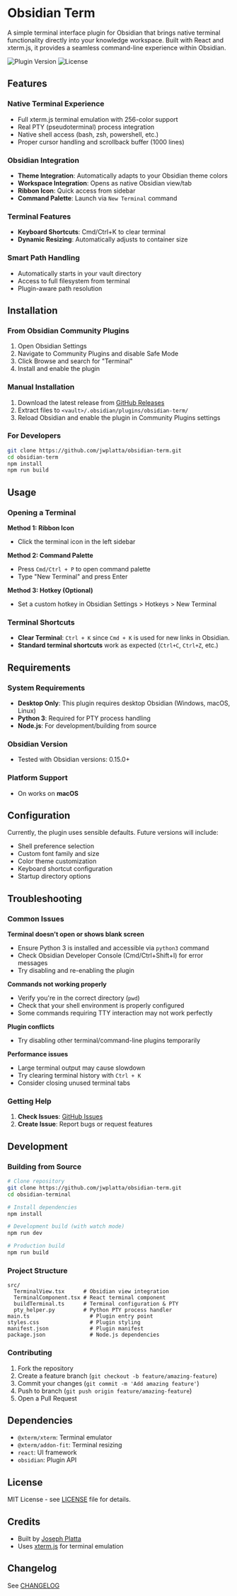 # Obsidian Term

A simple terminal interface plugin for Obsidian that brings native terminal functionality directly into your knowledge workspace. Built with React and xterm.js, it provides a seamless command-line experience within Obsidian.

![Plugin Version](https://img.shields.io/badge/version-1.0.0-blue)
![License](https://img.shields.io/badge/license-MIT-green)

## Features

### Native Terminal Experience
- Full xterm.js terminal emulation with 256-color support
- Real PTY (pseudoterminal) process integration
- Native shell access (bash, zsh, powershell, etc.)
- Proper cursor handling and scrollback buffer (1000 lines)

### Obsidian Integration
- **Theme Integration**: Automatically adapts to your Obsidian theme colors
- **Workspace Integration**: Opens as native Obsidian view/tab
- **Ribbon Icon**: Quick access from sidebar
- **Command Palette**: Launch via `New Terminal` command

### Terminal Features
- **Keyboard Shortcuts**: Cmd/Ctrl+K to clear terminal
- **Dynamic Resizing**: Automatically adjusts to container size

### Smart Path Handling
- Automatically starts in your vault directory
- Access to full filesystem from terminal
- Plugin-aware path resolution

## Installation

### From Obsidian Community Plugins
1. Open Obsidian Settings
2. Navigate to Community Plugins and disable Safe Mode
3. Click Browse and search for "Terminal"
4. Install and enable the plugin

### Manual Installation
1. Download the latest release from [GitHub Releases](https://github.com/jwplatta/obsidian-term/releases)
2. Extract files to `<vault>/.obsidian/plugins/obsidian-term/`
3. Reload Obsidian and enable the plugin in Community Plugins settings

### For Developers
```bash
git clone https://github.com/jwplatta/obsidian-term.git
cd obsidian-term
npm install
npm run build
```

## Usage

### Opening a Terminal
**Method 1: Ribbon Icon**
- Click the terminal icon in the left sidebar

**Method 2: Command Palette**
- Press `Cmd/Ctrl + P` to open command palette
- Type "New Terminal" and press Enter

**Method 3: Hotkey (Optional)**
- Set a custom hotkey in Obsidian Settings > Hotkeys > New Terminal

### Terminal Shortcuts
- **Clear Terminal**: `Ctrl + K` since `Cmd + K` is used for new links in Obsidian.
- **Standard terminal shortcuts** work as expected (`Ctrl+C`, `Ctrl+Z`, etc.)

## Requirements

### System Requirements
- **Desktop Only**: This plugin requires desktop Obsidian (Windows, macOS, Linux)
- **Python 3**: Required for PTY process handling
- **Node.js**: For development/building from source

### Obsidian Version
- Tested with Obsidian versions: 0.15.0+

### Platform Support
- On works on **macOS**

## Configuration
Currently, the plugin uses sensible defaults. Future versions will include:

- Shell preference selection
- Custom font family and size
- Color theme customization
- Keyboard shortcut configuration
- Startup directory options

## Troubleshooting

### Common Issues

**Terminal doesn't open or shows blank screen**
- Ensure Python 3 is installed and accessible via `python3` command
- Check Obsidian Developer Console (Cmd/Ctrl+Shift+I) for error messages
- Try disabling and re-enabling the plugin

**Commands not working properly**
- Verify you're in the correct directory (`pwd`)
- Check that your shell environment is properly configured
- Some commands requiring TTY interaction may not work perfectly

**Plugin conflicts**
- Try disabling other terminal/command-line plugins temporarily

**Performance issues**
- Large terminal output may cause slowdown
- Try clearing terminal history with `Ctrl + K`
- Consider closing unused terminal tabs

### Getting Help

1. **Check Issues**: [GitHub Issues](https://github.com/jwplatta/obsidian-term/issues)
2. **Create Issue**: Report bugs or request features

## Development

### Building from Source
```bash
# Clone repository
git clone https://github.com/jwplatta/obsidian-term.git
cd obsidian-terminal

# Install dependencies
npm install

# Development build (with watch mode)
npm run dev

# Production build
npm run build
```

### Project Structure
```
src/
  TerminalView.tsx      # Obsidian view integration
  TerminalComponent.tsx # React terminal component
  buildTerminal.ts      # Terminal configuration & PTY
  pty_helper.py         # Python PTY process handler
main.ts                   # Plugin entry point
styles.css                # Plugin styling
manifest.json             # Plugin manifest
package.json              # Node.js dependencies
```

### Contributing

1. Fork the repository
2. Create a feature branch (`git checkout -b feature/amazing-feature`)
3. Commit your changes (`git commit -m 'Add amazing feature'`)
4. Push to branch (`git push origin feature/amazing-feature`)
5. Open a Pull Request

## Dependencies
- `@xterm/xterm`: Terminal emulator
- `@xterm/addon-fit`: Terminal resizing
- `react`: UI framework
- `obsidian`: Plugin API

## License

MIT License - see [LICENSE](LICENSE) file for details.

## Credits

- Built by [Joseph Platta](https://github.com/jwplatta)
- Uses [xterm.js](https://xtermjs.org/) for terminal emulation

## Changelog

See [CHANGELOG](CHANGELOG.md)